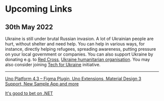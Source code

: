 # Upcoming Links

## 30th May 2022

Ukraine is still under brutal Russian invasion. A lot of Ukrainian people are hurt, without shelter and need help. You can help in various ways, for instance, directly helping refugees, spreading awareness, putting pressure on your local government or companies. You can also support Ukraine by donating e.g. to [Red Cross](https://redcross.org.ua/en/), [Ukraine humanitarian organisation](https://savelife.in.ua/en/donate/). You may also consider joining [Tech for Ukraine](https://techtotherescue.org/tech/tech-for-ukraine) initiative.

---
[Uno Platform 4.3 – Figma Plugin, Uno Extensions, Material Design 3 Support, New Sample App and more](https://platform.uno/blog/uno-platform-4-3-figma-plugin-uno-extensions-material-design-3-support-new-sample-app-and-more/)

[It's good to bet on .NET](https://medium.com/@bryancostanich/its-good-to-bet-on-net-c22853f501c7)
